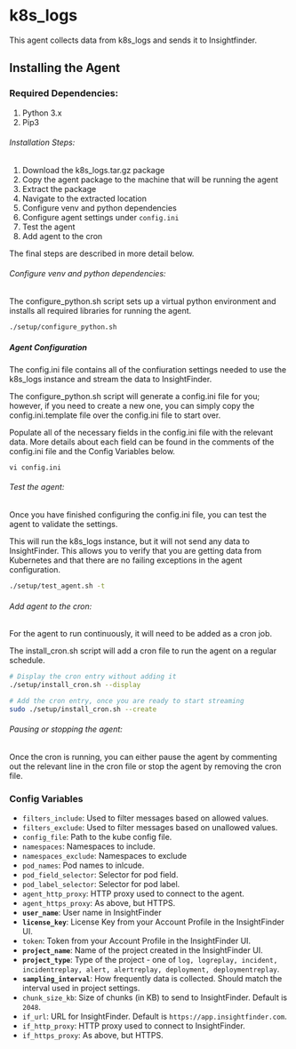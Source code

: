 # k8s_logs
This agent collects data from k8s_logs and sends it to Insightfinder.
## Installing the Agent

### Required Dependencies:
1. Python 3.x 
2. Pip3

###### Installation Steps:
1. Download the k8s_logs.tar.gz package
2. Copy the agent package to the machine that will be running the agent
3. Extract the package
4. Navigate to the extracted location 
5. Configure venv and python dependencies
6. Configure agent settings under `config.ini`
7. Test the agent
8. Add agent to the cron

The final steps are described in more detail below. 

###### Configure venv and python dependencies:
The configure_python.sh script sets up a virtual python environment and installs all required libraries for running the agent. 

```bash
./setup/configure_python.sh
```

##### Agent Configuration
The config.ini file contains all of the confiuration settings needed to use the k8s_logs instance and stream the data to InsightFinder.

The configure_python.sh script will generate a config.ini file for you; however, if you need to create a new one, you can simply copy the config.ini.template file over the config.ini file to start over. 

Populate all of the necessary fields in the config.ini file with the relevant data.  More details about each field can be found in the comments of the config.ini file and the Config Variables below. 

```
vi config.ini
```

###### Test the agent:
Once you have finished configuring the config.ini file, you can test the agent to validate the settings. 

This will run the k8s_logs instance, but it will not send any data to InsightFinder. This allows you to verify that you are getting data from Kubernetes and that there are no failing exceptions in the agent configuration.

```bash
./setup/test_agent.sh -t
```

###### Add agent to the cron:
For the agent to run continuously, it will need to be added as a cron job. 

The install_cron.sh script will add a cron file to run the agent on a regular schedule.

```bash
# Display the cron entry without adding it 
./setup/install_cron.sh --display

# Add the cron entry, once you are ready to start streaming
sudo ./setup/install_cron.sh --create
```

###### Pausing or stopping the agent:
Once the cron is running, you can either pause the agent by commenting out the relevant line in the cron file or stop the agent by removing the cron file. 

### Config Variables
* `filters_include`: Used to filter messages based on allowed values.
* `filters_exclude`: Used to filter messages based on unallowed values.
* `config_file`: Path to the kube config file. 
* `namespaces`: Namespaces to include.
* `namespaces_exclude`: Namespaces to exclude
* `pod_names`: Pod names to inlcude.
* `pod_field_selector`: Selector for pod field.
* `pod_label_selector`: Selector for pod label.
* `agent_http_proxy`: HTTP proxy used to connect to the agent.
* `agent_https_proxy`: As above, but HTTPS.
* **`user_name`**: User name in InsightFinder
* **`license_key`**: License Key from your Account Profile in the InsightFinder UI. 
* `token`: Token from your Account Profile in the InsightFinder UI. 
* **`project_name`**: Name of the project created in the InsightFinder UI. 
* **`project_type`**: Type of the project - one of `log, logreplay, incident, incidentreplay, alert, alertreplay, deployment, deploymentreplay`.
* **`sampling_interval`**: How frequently data is collected. Should match the interval used in project settings.
* `chunk_size_kb`: Size of chunks (in KB) to send to InsightFinder. Default is `2048`.
* `if_url`: URL for InsightFinder. Default is `https://app.insightfinder.com`.
* `if_http_proxy`: HTTP proxy used to connect to InsightFinder.
* `if_https_proxy`: As above, but HTTPS.
